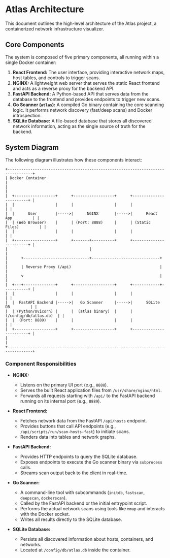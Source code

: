 # Atlas Architecture

This document outlines the high-level architecture of the Atlas project, a containerized network infrastructure visualizer.

## Core Components

The system is composed of five primary components, all running within a single Docker container:

1.  **React Frontend:** The user interface, providing interactive network maps, host tables, and controls to trigger scans.
2.  **NGINX:** A lightweight web server that serves the static React frontend and acts as a reverse proxy for the backend API.
3.  **FastAPI Backend:** A Python-based API that serves data from the database to the frontend and provides endpoints to trigger new scans.
4.  **Go Scanner (`atlas`):** A compiled Go binary containing the core scanning logic. It performs network discovery (fast/deep scans) and Docker introspection.
5.  **SQLite Database:** A file-based database that stores all discovered network information, acting as the single source of truth for the backend.

## System Diagram

The following diagram illustrates how these components interact:

```ascii
+---------------------------------------------------------------------------------+
| Docker Container                                                                |
|                                                                                 |
|  +------------------+      +------------------+      +------------------------+ |
|  |                  |      |                  |      |                        | |
|  |      User        |----->|      NGINX       |----->|      React App         | |
|  | (Web Browser)    |      | (Port: 8888)     |      | (Static Files)         | |
|  |                  |      |                  |      |                        | |
|  +------------------+      +-------+----------+      +------------------------+ |
|                                    |                                            |
|      +-----------------------------+------------------------------+             |
|      | Reverse Proxy (/api)                                       |             |
|      v                                                            |             |
|  +---+--------------+      +------------------+      +------------+-----------+ |
|  |                  |      |                  |      |                        | |
|  |  FastAPI Backend |----->|   Go Scanner     |----->|      SQLite DB         | |
|  | (Python/Uvicorn) |      |  (atlas binary)  |      | (/config/db/atlas.db)  | |
|  |  (Port: 8889)    |      |                  |      |                        | |
|  +------------------+      +------------------+      +------------------------+ |
|                                                                                 |
+---------------------------------------------------------------------------------+
```

### Component Responsibilities

-   **NGINX:**
    -   Listens on the primary UI port (e.g., `8888`).
    -   Serves the built React application files from `/usr/share/nginx/html`.
    -   Forwards all requests starting with `/api/` to the FastAPI backend running on its internal port (e.g., `8889`).

-   **React Frontend:**
    -   Fetches network data from the FastAPI `/api/hosts` endpoint.
    -   Provides buttons that call API endpoints (e.g., `/api/scripts/run/scan-hosts-fast`) to initiate scans.
    -   Renders data into tables and network graphs.

-   **FastAPI Backend:**
    -   Provides HTTP endpoints to query the SQLite database.
    -   Exposes endpoints to execute the Go scanner binary via `subprocess` calls.
    -   Streams scan output back to the client in real-time.

-   **Go Scanner:**
    -   A command-line tool with subcommands (`initdb`, `fastscan`, `deepscan`, `dockerscan`).
    -   Called by the FastAPI backend or the initial entrypoint script.
    -   Performs the actual network scans using tools like `nmap` and interacts with the Docker socket.
    -   Writes all results directly to the SQLite database.

-   **SQLite Database:**
    -   Persists all discovered information about hosts, containers, and networks.
    -   Located at `/config/db/atlas.db` inside the container.
